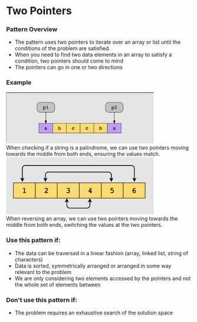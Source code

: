 # Two Pointers

### Pattern Overview

- The pattern uses two pointers to iterate over an array or list until the conditions of the problem are satisfied.
- When you need to find two data elements in an array to satisfy a condition, two pointers should come to mind
- The pointers can go in one or two directions

### Example
<!-- ![Two Pointers Example 1](./imgs/example_1.png) -->
<img src="./imgs/example_1.png" alt="Two Pointers Example 1" width="400" />
<br />
When checking if a string is a palindrome, we can use two pointers moving towards the middle from both ends, ensuring the values match.

<!-- ![Two Pointers Example 2](./imgs/example_2.png) -->
<img src="./imgs/example_2.png" alt="Two Pointers Example 2" width="400" />
<br />
When reversing an array, we can use two pointers moving towards the middle from both ends, switching the values at the two pointers.

### Use this pattern if:

- The data can be traversed in a linear fashion (array, linked list, string of characters)
- Data is sorted, symmetrically arranged or arranged in some way relevant to the problem
- We are only considering two elements accessed by the pointers and not the whole set of elements between

### Don't use this pattern if:

 - The problem requires an exhaustive search of the solution space